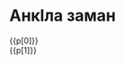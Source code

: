 <script setup>
const lines = `🧔🏻 Анкӏла заман це.
It's time to sleep.
👦🏼‍ Атта, гьана килсана ду варццул аккуда.
Father, I'm tired yet to go to bed.
🧔🏻 Кьан сят це, гъурш чирка исле гьирццан де и.
It's late hour, you are waking up early tomorrow. 
👦🏼 Ду ус кагьана авиргьуд.
I can't fall asleep.
🧔🏻 Абал мярццре лигана чикигьеттел аргану?
And what if you start countnig sheep?
👦🏼 Сар дираде, дам буццул акку.
I did before, doesn't work for me.
🧔🏻 Цигон тяр биччеттел-ра кешки, усана игънил це.
Regarding of how you like it, you need to sleep.  
👦🏼 Цили дам хайри адиргьу угара циннал ус кагьанай?
Why can't I stay untill I fall asleep myself?
🧔🏻 Дул гьел ихтийар луччедел и гьелтте уганде сукке дярхя.
If I allow you that you'll stay the whole night.
👦🏼 Чигьурсул да кко килсана цаникӏолжи.
Please, I promise to go to bed soon.
🧔🏻 Акку, и гьана килсанде, дучче ягь дигьав.
No, you're going now, good night.
👦🏼 Етти-ра, чиркала чидиганда.
You too, see you romorrow.`.split('\n');

const phrases = [];
for (let i = 0; i < lines.length;i+=2) {
    phrases.push([lines[i], lines[i+1]]);
}
</script>

# Анкӏла заман

<p v-for="(p,i) in phrases" class="b" :class="i%2 ? 't-e' : ''">
    <span>
        {{p[0]}}
    </span>
    <br>
    <span class="s">
        <Say :src="`/audio/bedtime/${i+1}.ogg`">
            {{p[1]}}
        </Say>
    </span>
</p>
